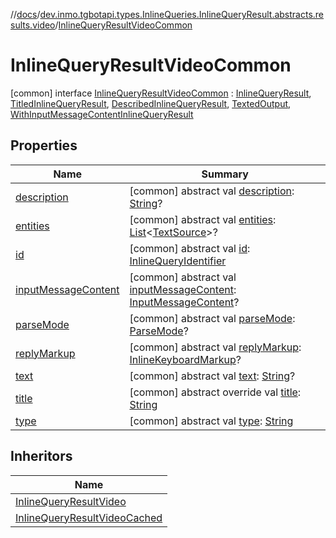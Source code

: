 //[docs](../../../index.md)/[dev.inmo.tgbotapi.types.InlineQueries.InlineQueryResult.abstracts.results.video](../index.md)/[InlineQueryResultVideoCommon](index.md)



# InlineQueryResultVideoCommon  
 [common] interface [InlineQueryResultVideoCommon](index.md) : [InlineQueryResult](../../dev.inmo.tgbotapi.types.InlineQueries.InlineQueryResult.abstracts/-inline-query-result/index.md), [TitledInlineQueryResult](../../dev.inmo.tgbotapi.types.InlineQueries.InlineQueryResult.abstracts/-titled-inline-query-result/index.md), [DescribedInlineQueryResult](../../dev.inmo.tgbotapi.types.InlineQueries.InlineQueryResult.abstracts/-described-inline-query-result/index.md), [TextedOutput](../../dev.inmo.tgbotapi.CommonAbstracts/-texted-output/index.md), [WithInputMessageContentInlineQueryResult](../../dev.inmo.tgbotapi.types.InlineQueries.InlineQueryResult.abstracts/-with-input-message-content-inline-query-result/index.md)   


## Properties  
  
|  Name |  Summary | 
|---|---|
| <a name="dev.inmo.tgbotapi.types.InlineQueries.InlineQueryResult.abstracts.results.video/InlineQueryResultVideoCommon/description/#/PointingToDeclaration/"></a>[description](index.md#%5Bdev.inmo.tgbotapi.types.InlineQueries.InlineQueryResult.abstracts.results.video%2FInlineQueryResultVideoCommon%2Fdescription%2F%23%2FPointingToDeclaration%2F%5D%2FProperties%2F625018081)| <a name="dev.inmo.tgbotapi.types.InlineQueries.InlineQueryResult.abstracts.results.video/InlineQueryResultVideoCommon/description/#/PointingToDeclaration/"></a> [common] abstract val [description](index.md#%5Bdev.inmo.tgbotapi.types.InlineQueries.InlineQueryResult.abstracts.results.video%2FInlineQueryResultVideoCommon%2Fdescription%2F%23%2FPointingToDeclaration%2F%5D%2FProperties%2F625018081): [String](https://kotlinlang.org/api/latest/jvm/stdlib/kotlin/-string/index.html)?   <br>|
| <a name="dev.inmo.tgbotapi.types.InlineQueries.InlineQueryResult.abstracts.results.video/InlineQueryResultVideoCommon/entities/#/PointingToDeclaration/"></a>[entities](index.md#%5Bdev.inmo.tgbotapi.types.InlineQueries.InlineQueryResult.abstracts.results.video%2FInlineQueryResultVideoCommon%2Fentities%2F%23%2FPointingToDeclaration%2F%5D%2FProperties%2F625018081)| <a name="dev.inmo.tgbotapi.types.InlineQueries.InlineQueryResult.abstracts.results.video/InlineQueryResultVideoCommon/entities/#/PointingToDeclaration/"></a> [common] abstract val [entities](index.md#%5Bdev.inmo.tgbotapi.types.InlineQueries.InlineQueryResult.abstracts.results.video%2FInlineQueryResultVideoCommon%2Fentities%2F%23%2FPointingToDeclaration%2F%5D%2FProperties%2F625018081): [List](https://kotlinlang.org/api/latest/jvm/stdlib/kotlin.collections/-list/index.html)<[TextSource](../../dev.inmo.tgbotapi.CommonAbstracts/-text-source/index.md)>?   <br>|
| <a name="dev.inmo.tgbotapi.types.InlineQueries.InlineQueryResult.abstracts.results.video/InlineQueryResultVideoCommon/id/#/PointingToDeclaration/"></a>[id](index.md#%5Bdev.inmo.tgbotapi.types.InlineQueries.InlineQueryResult.abstracts.results.video%2FInlineQueryResultVideoCommon%2Fid%2F%23%2FPointingToDeclaration%2F%5D%2FProperties%2F625018081)| <a name="dev.inmo.tgbotapi.types.InlineQueries.InlineQueryResult.abstracts.results.video/InlineQueryResultVideoCommon/id/#/PointingToDeclaration/"></a> [common] abstract val [id](index.md#%5Bdev.inmo.tgbotapi.types.InlineQueries.InlineQueryResult.abstracts.results.video%2FInlineQueryResultVideoCommon%2Fid%2F%23%2FPointingToDeclaration%2F%5D%2FProperties%2F625018081): [InlineQueryIdentifier](../../dev.inmo.tgbotapi.types/index.md#%5Bdev.inmo.tgbotapi.types%2FInlineQueryIdentifier%2F%2F%2FPointingToDeclaration%2F%5D%2FClasslikes%2F625018081)   <br>|
| <a name="dev.inmo.tgbotapi.types.InlineQueries.InlineQueryResult.abstracts.results.video/InlineQueryResultVideoCommon/inputMessageContent/#/PointingToDeclaration/"></a>[inputMessageContent](index.md#%5Bdev.inmo.tgbotapi.types.InlineQueries.InlineQueryResult.abstracts.results.video%2FInlineQueryResultVideoCommon%2FinputMessageContent%2F%23%2FPointingToDeclaration%2F%5D%2FProperties%2F625018081)| <a name="dev.inmo.tgbotapi.types.InlineQueries.InlineQueryResult.abstracts.results.video/InlineQueryResultVideoCommon/inputMessageContent/#/PointingToDeclaration/"></a> [common] abstract val [inputMessageContent](index.md#%5Bdev.inmo.tgbotapi.types.InlineQueries.InlineQueryResult.abstracts.results.video%2FInlineQueryResultVideoCommon%2FinputMessageContent%2F%23%2FPointingToDeclaration%2F%5D%2FProperties%2F625018081): [InputMessageContent](../../dev.inmo.tgbotapi.types.InlineQueries.abstracts/-input-message-content/index.md)?   <br>|
| <a name="dev.inmo.tgbotapi.types.InlineQueries.InlineQueryResult.abstracts.results.video/InlineQueryResultVideoCommon/parseMode/#/PointingToDeclaration/"></a>[parseMode](index.md#%5Bdev.inmo.tgbotapi.types.InlineQueries.InlineQueryResult.abstracts.results.video%2FInlineQueryResultVideoCommon%2FparseMode%2F%23%2FPointingToDeclaration%2F%5D%2FProperties%2F625018081)| <a name="dev.inmo.tgbotapi.types.InlineQueries.InlineQueryResult.abstracts.results.video/InlineQueryResultVideoCommon/parseMode/#/PointingToDeclaration/"></a> [common] abstract val [parseMode](index.md#%5Bdev.inmo.tgbotapi.types.InlineQueries.InlineQueryResult.abstracts.results.video%2FInlineQueryResultVideoCommon%2FparseMode%2F%23%2FPointingToDeclaration%2F%5D%2FProperties%2F625018081): [ParseMode](../../dev.inmo.tgbotapi.types.ParseMode/-parse-mode/index.md)?   <br>|
| <a name="dev.inmo.tgbotapi.types.InlineQueries.InlineQueryResult.abstracts.results.video/InlineQueryResultVideoCommon/replyMarkup/#/PointingToDeclaration/"></a>[replyMarkup](index.md#%5Bdev.inmo.tgbotapi.types.InlineQueries.InlineQueryResult.abstracts.results.video%2FInlineQueryResultVideoCommon%2FreplyMarkup%2F%23%2FPointingToDeclaration%2F%5D%2FProperties%2F625018081)| <a name="dev.inmo.tgbotapi.types.InlineQueries.InlineQueryResult.abstracts.results.video/InlineQueryResultVideoCommon/replyMarkup/#/PointingToDeclaration/"></a> [common] abstract val [replyMarkup](index.md#%5Bdev.inmo.tgbotapi.types.InlineQueries.InlineQueryResult.abstracts.results.video%2FInlineQueryResultVideoCommon%2FreplyMarkup%2F%23%2FPointingToDeclaration%2F%5D%2FProperties%2F625018081): [InlineKeyboardMarkup](../../dev.inmo.tgbotapi.types.buttons/-inline-keyboard-markup/index.md)?   <br>|
| <a name="dev.inmo.tgbotapi.types.InlineQueries.InlineQueryResult.abstracts.results.video/InlineQueryResultVideoCommon/text/#/PointingToDeclaration/"></a>[text](index.md#%5Bdev.inmo.tgbotapi.types.InlineQueries.InlineQueryResult.abstracts.results.video%2FInlineQueryResultVideoCommon%2Ftext%2F%23%2FPointingToDeclaration%2F%5D%2FProperties%2F625018081)| <a name="dev.inmo.tgbotapi.types.InlineQueries.InlineQueryResult.abstracts.results.video/InlineQueryResultVideoCommon/text/#/PointingToDeclaration/"></a> [common] abstract val [text](index.md#%5Bdev.inmo.tgbotapi.types.InlineQueries.InlineQueryResult.abstracts.results.video%2FInlineQueryResultVideoCommon%2Ftext%2F%23%2FPointingToDeclaration%2F%5D%2FProperties%2F625018081): [String](https://kotlinlang.org/api/latest/jvm/stdlib/kotlin/-string/index.html)?   <br>|
| <a name="dev.inmo.tgbotapi.types.InlineQueries.InlineQueryResult.abstracts.results.video/InlineQueryResultVideoCommon/title/#/PointingToDeclaration/"></a>[title](index.md#%5Bdev.inmo.tgbotapi.types.InlineQueries.InlineQueryResult.abstracts.results.video%2FInlineQueryResultVideoCommon%2Ftitle%2F%23%2FPointingToDeclaration%2F%5D%2FProperties%2F625018081)| <a name="dev.inmo.tgbotapi.types.InlineQueries.InlineQueryResult.abstracts.results.video/InlineQueryResultVideoCommon/title/#/PointingToDeclaration/"></a> [common] abstract override val [title](index.md#%5Bdev.inmo.tgbotapi.types.InlineQueries.InlineQueryResult.abstracts.results.video%2FInlineQueryResultVideoCommon%2Ftitle%2F%23%2FPointingToDeclaration%2F%5D%2FProperties%2F625018081): [String](https://kotlinlang.org/api/latest/jvm/stdlib/kotlin/-string/index.html)   <br>|
| <a name="dev.inmo.tgbotapi.types.InlineQueries.InlineQueryResult.abstracts.results.video/InlineQueryResultVideoCommon/type/#/PointingToDeclaration/"></a>[type](index.md#%5Bdev.inmo.tgbotapi.types.InlineQueries.InlineQueryResult.abstracts.results.video%2FInlineQueryResultVideoCommon%2Ftype%2F%23%2FPointingToDeclaration%2F%5D%2FProperties%2F625018081)| <a name="dev.inmo.tgbotapi.types.InlineQueries.InlineQueryResult.abstracts.results.video/InlineQueryResultVideoCommon/type/#/PointingToDeclaration/"></a> [common] abstract val [type](index.md#%5Bdev.inmo.tgbotapi.types.InlineQueries.InlineQueryResult.abstracts.results.video%2FInlineQueryResultVideoCommon%2Ftype%2F%23%2FPointingToDeclaration%2F%5D%2FProperties%2F625018081): [String](https://kotlinlang.org/api/latest/jvm/stdlib/kotlin/-string/index.html)   <br>|


## Inheritors  
  
|  Name | 
|---|
| <a name="dev.inmo.tgbotapi.types.InlineQueries.InlineQueryResult.abstracts.results.video/InlineQueryResultVideo///PointingToDeclaration/"></a>[InlineQueryResultVideo](../-inline-query-result-video/index.md)|
| <a name="dev.inmo.tgbotapi.types.InlineQueries.InlineQueryResult.abstracts.results.video/InlineQueryResultVideoCached///PointingToDeclaration/"></a>[InlineQueryResultVideoCached](../-inline-query-result-video-cached/index.md)|

